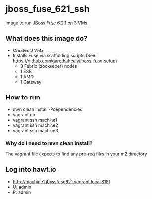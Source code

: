 # jboss_fuse_621_ssh
Image to run JBoss Fuse 6.2.1 on 3 VMs.

## What does this image do?
- Creates 3 VMs
- Installs Fuse via scaffolding scripts (See: https://github.com/garethahealy/jboss-fuse-setup)
  - 3 Fabric (zookeeper) nodes
  - 1 ESB
  - 1 AMQ
  - 1 Gateway

## How to run
- mvn clean install -Pdependencies
- vagrant up
- vagrant ssh machine1
- vagrant ssh machine2
- vagrant ssh machine3

### Why do i need to mvn clean install?
The vagrant file expects to find any pre-req files in your m2 directory

## Log into hawt.io
- http://machine1.jbossfuse621.vagrant.local:8181
- U: admin
- P: admin

